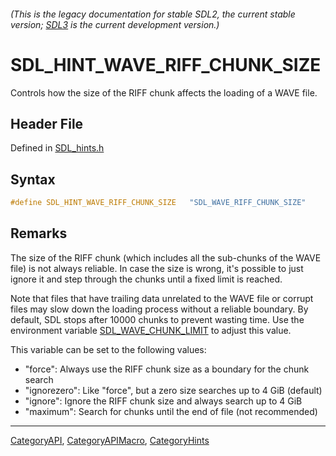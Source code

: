 ###### (This is the legacy documentation for stable SDL2, the current stable version; [SDL3](https://wiki.libsdl.org/SDL3/) is the current development version.)
# SDL_HINT_WAVE_RIFF_CHUNK_SIZE

Controls how the size of the RIFF chunk affects the loading of a WAVE file.

## Header File

Defined in [SDL_hints.h](https://github.com/libsdl-org/SDL/blob/SDL2/include/SDL_hints.h)

## Syntax

```c
#define SDL_HINT_WAVE_RIFF_CHUNK_SIZE   "SDL_WAVE_RIFF_CHUNK_SIZE"
```

## Remarks

The size of the RIFF chunk (which includes all the sub-chunks of the WAVE
file) is not always reliable. In case the size is wrong, it's possible to
just ignore it and step through the chunks until a fixed limit is reached.

Note that files that have trailing data unrelated to the WAVE file or
corrupt files may slow down the loading process without a reliable
boundary. By default, SDL stops after 10000 chunks to prevent wasting time.
Use the environment variable [SDL_WAVE_CHUNK_LIMIT](SDL_WAVE_CHUNK_LIMIT)
to adjust this value.

This variable can be set to the following values:

- "force": Always use the RIFF chunk size as a boundary for the chunk
  search
- "ignorezero": Like "force", but a zero size searches up to 4 GiB
  (default)
- "ignore": Ignore the RIFF chunk size and always search up to 4 GiB
- "maximum": Search for chunks until the end of file (not recommended)

----
[CategoryAPI](CategoryAPI), [CategoryAPIMacro](CategoryAPIMacro), [CategoryHints](CategoryHints)

